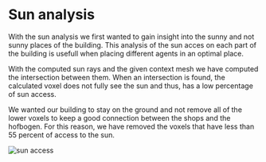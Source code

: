 # Sun analysis

With the sun analysis we first wanted to gain insight into the sunny and not sunny places of the building. This analysis of the sun acces on each part of the building is usefull when placing different agents in an optimal place. 

With the computed sun rays and the given context mesh we have computed the intersection between them. When an intersection is found, the calculated voxel does not fully see the sun and thus, has a low percentage of sun access. 

We wanted our building to stay on the ground and not remove all of the lower voxels to keep a good connection between the shops and the hofbogen. For this reason, we have removed the voxels that have less than 55 percent of access to the sun. 

![sun access](../img/sun1.jpg)

